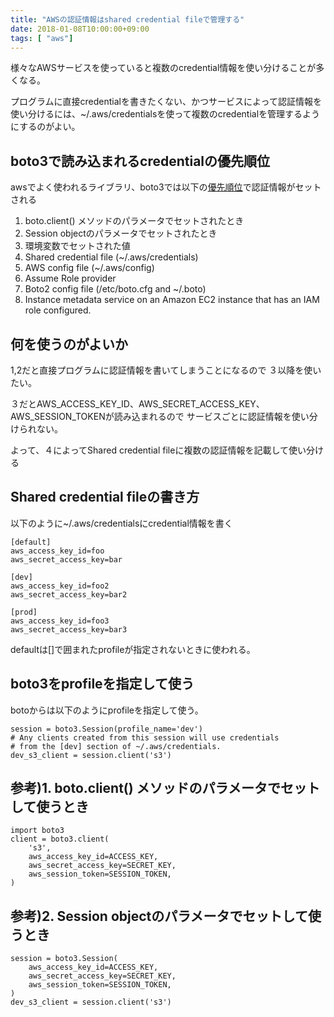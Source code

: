```yaml
---
title: "AWSの認証情報はshared credential fileで管理する"
date: 2018-01-08T10:00:00+09:00
tags: [ "aws"]
---
```


様々なAWSサービスを使っていると複数のcredential情報を使い分けることが多くなる。

プログラムに直接credentialを書きたくない、かつサービスによって認証情報を使い分けるには、~/.aws/credentialsを使って複数のcredentialを管理するようにするのがよい。

## boto3で読み込まれるcredentialの優先順位

awsでよく使われるライブラリ、boto3では以下の[優先順位](http://boto3.readthedocs.io/en/latest/guide/configuration.html#shared-credentials-file)で認証情報がセットされる

1. boto.client() メソッドのパラメータでセットされたとき
2. Session objectのパラメータでセットされたとき
3. 環境変数でセットされた値
4. Shared credential file (~/.aws/credentials)
5. AWS config file (~/.aws/config)
6. Assume Role provider
7. Boto2 config file (/etc/boto.cfg and ~/.boto)
8. Instance metadata service on an Amazon EC2 instance that has an IAM role configured.

## 何を使うのがよいか

1,2だと直接プログラムに認証情報を書いてしまうことになるので
３以降を使いたい。

３だとAWS_ACCESS_KEY_ID、AWS_SECRET_ACCESS_KEY、AWS_SESSION_TOKENが読み込まれるので
サービスごとに認証情報を使い分けられない。

よって、４によってShared credential fileに複数の認証情報を記載して使い分ける

## Shared credential fileの書き方

以下のように~/.aws/credentialsにcredential情報を書く

```
[default]
aws_access_key_id=foo
aws_secret_access_key=bar

[dev]
aws_access_key_id=foo2
aws_secret_access_key=bar2

[prod]
aws_access_key_id=foo3
aws_secret_access_key=bar3
```

defaultは[]で囲まれたprofileが指定されないときに使われる。

## boto3をprofileを指定して使う

botoからは以下のようにprofileを指定して使う。

```
session = boto3.Session(profile_name='dev')
# Any clients created from this session will use credentials
# from the [dev] section of ~/.aws/credentials.
dev_s3_client = session.client('s3')
```

## 参考)1. boto.client() メソッドのパラメータでセットして使うとき

```
import boto3
client = boto3.client(
    's3',
    aws_access_key_id=ACCESS_KEY,
    aws_secret_access_key=SECRET_KEY,
    aws_session_token=SESSION_TOKEN,
)
```


## 参考)2. Session objectのパラメータでセットして使うとき

```
session = boto3.Session(
    aws_access_key_id=ACCESS_KEY,
    aws_secret_access_key=SECRET_KEY,
    aws_session_token=SESSION_TOKEN,
)
dev_s3_client = session.client('s3')
```
